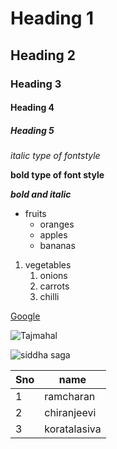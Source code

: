 # Heading 1
## Heading 2
### Heading 3
#### Heading 4
##### Heading 5
*italic type of fontstyle*

**bold type of font style**

***bold and italic***

* fruits
  * oranges
  * apples
  * bananas

1. vegetables
   1. onions
   2. carrots
   3. chilli

[Google](google.com/) 

![Tajmahal](https://images.unsplash.com/photo-1564507592333-c60657eea523?ixlib=rb-1.2.1&ixid=MnwxMjA3fDB8MHxzZWFyY2h8Mnx8dGFqJTIwbWFoYWx8ZW58MHx8MHx8&w=1000&q=80)

![siddha saga](https://img.republicworld.com/republic-prod/stories/promolarge/xhdpi/mcjcvwhzwnjlse7v_1638032569.jpeg)

Sno|name
---|----
1|ramcharan
2|chiranjeevi
3|koratalasiva
